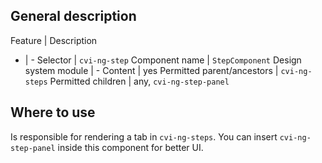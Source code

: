 ## General description

Feature | Description
- | -
Selector | `cvi-ng-step`
Component name | `StepComponent`
Design system module | -
Content | yes
Permitted parent/ancestors | `cvi-ng-steps`
Permitted children | any, `cvi-ng-step-panel`

## Where to use

Is responsible for rendering a tab in `cvi-ng-steps`. You can insert `cvi-ng-step-panel` inside this component for better UI.
